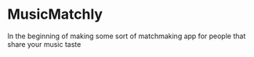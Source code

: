 # MusicMatchly
In the beginning of making some sort of matchmaking app for people that share your music taste
